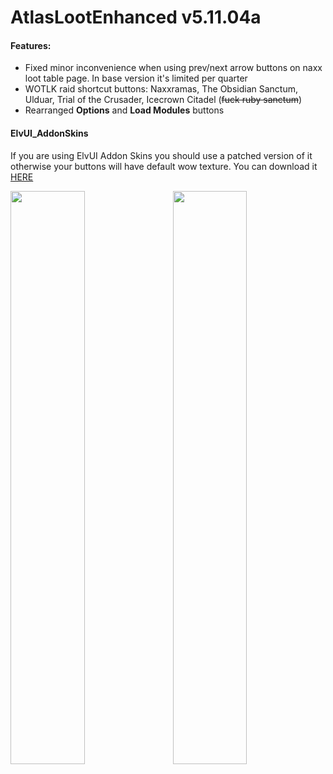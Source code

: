 # AtlasLootEnhanced v5.11.04a

#### Features: 
 - Fixed minor inconvenience when using prev/next arrow buttons on naxx loot table page. In base version it's limited per quarter
 - WOTLK raid shortcut buttons: Naxxramas, The Obsidian Sanctum, Ulduar, Trial of the Crusader, Icecrown Citadel (~~fuck ruby sanctum~~)
 - Rearranged **Options** and **Load Modules** buttons
 
#### ElvUI_AddonSkins 
If you are using ElvUI Addon Skins you should use a patched version of it otherwise your buttons will have default wow texture. You can download it [HERE](https://github.com/userTim/ElvUI_AddOnSkins/releases/tag/1.06a)

<a href="https://i.imgur.com/9EJWnKM.png">
  <img src="https://i.imgur.com/9EJWnKM.png" width="48.5%">
</a> 
<a href="https://i.imgur.com/8YGr5Ug.png">
  <img src="https://i.imgur.com/8YGr5Ug.png" align="right" width="48.5%">
</a>
